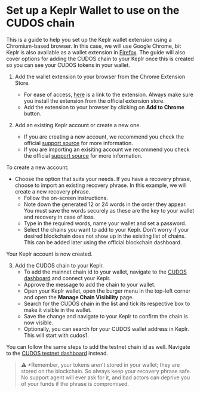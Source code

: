 # Set up a Keplr Wallet to use on the CUDOS chain
This is a guide to help you set up the Keplr wallet extension using a Chromium-based browser. In this case, we will use Google Chrome, bit Keplr is also available as a wallet extension in [Firefox](https://addons.mozilla.org/en-US/firefox/addon/keplr/). The guide will also cover options for adding the CUDOS chain to your Keplr once this is created so you can see your CUDOS tokens in your wallet.

1. Add the wallet extension to your browser from the Chrome Extension Store.
    * For ease of access, [here](https://chrome.google.com/webstore/detail/keplr/dmkamcknogkgcdfhhbddcghachkejeap?hl=en) is a link to the extension. Always make sure you install the extension from the official extension store.
    * Add the extension to your browser by clicking on **Add to Chrome** button.

2. Add an existing Keplr account or create a new one.
   * If you are creating a new account, we recommend you check the official [support source](https://help.keplr.app/) for more information. 
    * If you are importing an exisiting account we recommend you check the official [support source](https://help.keplr.app/) for more information.

To create a new account:
* Choose the option that suits your needs. If you have a recovery phrase, choose to import an existing recovery phrase. In this example, we will create a new recovery phrase.
   * Follow the on-screen instructions.
   * Note down the generated 12 or 24 words in the order they appear. You must save the words securely as these are the key to your wallet and recovery in case of loss.
   * Type in the required words, name your wallet and set a password.
   * Select the chains you want to add to your Keplr. Don’t worry if your desired blockchain does not show up in the existing list of chains. This can be added later using the official blockchain dashboard.

Your Keplr account is now created.

3. Add the CUDOS chain to your Keplr.
    * To add the mainnet chain id to your wallet, navigate to the [CUDOS dashboard](https://dashboard.cudos.org/) and connect your Keplr.
    * Approve the message to add the chain to your wallet.
    * Open your Keplr wallet, open the burger menu in the top-left corner and open the **Manage Chain Visibility** page.
    * Search for the CUDOS chain in the list and tick its respective box to make it visible in the wallet.
    * Save the change and navigate to your Keplr to confirm the chain is now visible.
    * Optionally, you can search for your CUDOS wallet address in Keplr. This will start with cudos1.

You can follow the same steps to add the testnet chain id as well. Navigate to the [CUDOS testnet dashboard](https://dashboard.testnet.cudos.org/dashboard) instead.

> :warning: *Remember, your tokens aren't stored in your wallet; they are stored on the blockchain. So always keep your recovery phrase safe. No support agent will ever ask for it, and bad actors can deprive you of your funds if the phrase is compromised.
